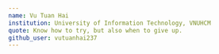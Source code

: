 ```yaml
---
name: Vu Tuan Hai
institution: University of Information Technology, VNUHCM
quote: Know how to try, but also when to give up.
github_user: vutuanhai237 
---
```

